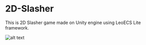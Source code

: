 # 2D-Slasher
This is 2D Slasher game made on Unity engine using LeoECS Lite framework.

![alt text](https://i.ibb.co/BTWCh2L/Slasher.png)
